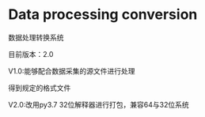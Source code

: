 # Data processing conversion

数据处理转换系统

目前版本：2.0

V1.0:能够配合数据采集的源文件进行处理

得到规定的格式文件

V2.0:改用py3.7 32位解释器进行打包，兼容64与32位系统
